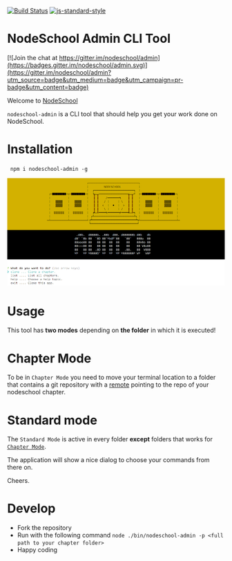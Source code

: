 [![Build Status](https://travis-ci.org/nodeschool/admin.svg?branch=master)](https://travis-ci.org/nodeschool/admin)
[![js-standard-style](https://img.shields.io/badge/code%20style-standard-brightgreen.svg)](http://standardjs.com/)

# NodeSchool Admin CLI Tool

[![Join the chat at https://gitter.im/nodeschool/admin](https://badges.gitter.im/nodeschool/admin.svg)](https://gitter.im/nodeschool/admin?utm_source=badge&utm_medium=badge&utm_campaign=pr-badge&utm_content=badge)

Welcome to [NodeSchool](http://nodeschool.io)

`nodeschool-admin` is a CLI tool that should help you get your work done on NodeSchool.

# Installation

` npm i nodeschool-admin -g` 

![Screenshot](./screenshot.png)

# Usage

This tool has **two modes** depending on **the folder** in which it is executed!

# Chapter Mode
 
To be in `Chapter Mode` you need to move your terminal location to a folder that contains a git repository with a [remote](https://git-scm.com/docs/git-remote) pointing to the repo of your nodeschool chapter.

# Standard mode

The `Standard Mode` is active in every folder **except** folders that works for [`Chapter Mode`](#chapter-mode).

The application will show a nice dialog to choose your commands from there on.

Cheers.

# Develop
* Fork the repository
* Run with the following command `node ./bin/nodeschool-admin -p <full path to your chapter folder>`
* Happy coding
